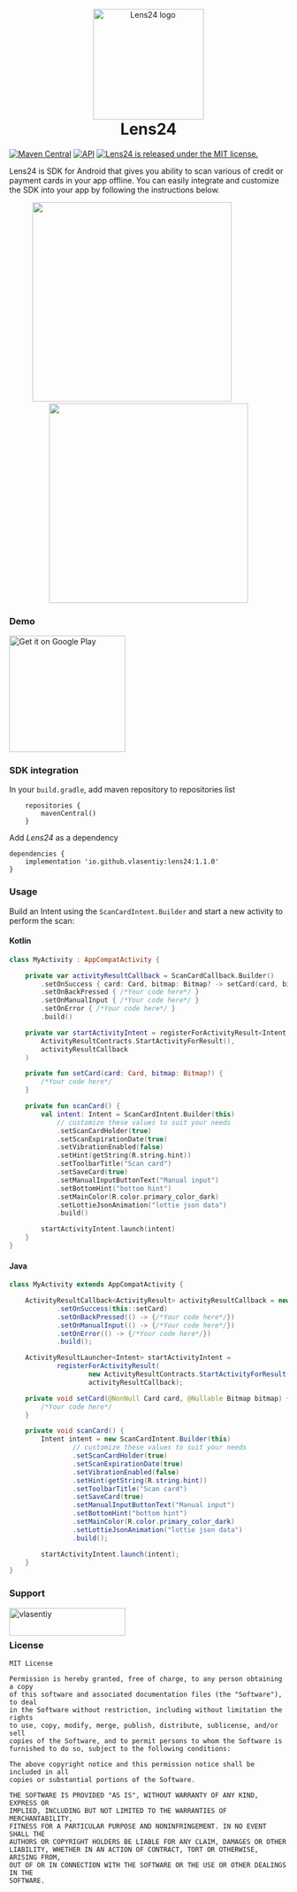 <p align="center" style="margin-bottom: 0px !important;">
  <img width="200" src="https://github.com/vlasentiy/assets/blob/main/lens24_logo.svg" alt="Lens24 logo" align="center">
</p>
<h1 align="center" style="margin-top: 0px;">Lens24</h1>

[![Maven Central](https://maven-badges.herokuapp.com/maven-central/io.github.vlasentiy/lens24/badge.svg)](https://maven-badges.herokuapp.com/maven-central/io.github.vlasentiy/lens24)
[![API](https://img.shields.io/badge/API-16%2B-blue.svg?style=flat)](https://android-arsenal.com/api?level=16)
<a href="https://github.com/vlasentiy/Lens24/blob/master/LICENSE.md">
    <img src="https://img.shields.io/badge/license-MIT-blue.svg" alt="Lens24 is released under the MIT license." />
  </a>

Lens24 is SDK for Android that gives you ability to scan various of credit or payment cards in your app offline.
You can easily integrate and customize the SDK into your app by following the instructions below.

<p align="center">
  <img src="https://github.com/vlasentiy/assets/blob/main/lens24_example_1.gif" width="360" />
    &nbsp; &nbsp; &nbsp; &nbsp;&nbsp; &nbsp; &nbsp; &nbsp;
  <img src="https://github.com/vlasentiy/assets/blob/main/lens24_example_4.gif" width="360" /> 
</p>

### Demo

[<img alt='Get it on Google Play' src='https://play.google.com/intl/en_us/badges/static/images/badges/en_badge_web_generic.png' width="210"/>](https://play.google.com/store/apps/details?id=lens24.demo&hl=en&gl=US)


### SDK integration

In your `build.gradle`, add maven repository to repositories list

```
    repositories {
        mavenCentral()
    }
```

Add _Lens24_ as a dependency

```
dependencies {
    implementation 'io.github.vlasentiy:lens24:1.1.0'
}
```

### Usage

Build an Intent using the `ScanCardIntent.Builder` and start a new activity to perform the scan:

#### Kotlin

```kotlin
class MyActivity : AppCompatActivity {

    private var activityResultCallback = ScanCardCallback.Builder()
        .setOnSuccess { card: Card, bitmap: Bitmap? -> setCard(card, bitmap) }
        .setOnBackPressed { /*Your code here*/ }
        .setOnManualInput { /*Your code here*/ }
        .setOnError { /*Your code here*/ }
        .build()

    private var startActivityIntent = registerForActivityResult<Intent, ActivityResult>(
        ActivityResultContracts.StartActivityForResult(),
        activityResultCallback
    )

    private fun setCard(card: Card, bitmap: Bitmap?) {
        /*Your code here*/
    }

    private fun scanCard() {
        val intent: Intent = ScanCardIntent.Builder(this)
            // customize these values to suit your needs
            .setScanCardHolder(true)
            .setScanExpirationDate(true)
            .setVibrationEnabled(false)
            .setHint(getString(R.string.hint))
            .setToolbarTitle("Scan card")
            .setSaveCard(true)
            .setManualInputButtonText("Manual input")
            .setBottomHint("bottom hint")
            .setMainColor(R.color.primary_color_dark)
            .setLottieJsonAnimation("lottie json data")
            .build()

        startActivityIntent.launch(intent)
    }
}
```

#### Java

```java
class MyActivity extends AppCompatActivity {

    ActivityResultCallback<ActivityResult> activityResultCallback = new ScanCardCallback.Builder()
            .setOnSuccess(this::setCard)
            .setOnBackPressed(() -> {/*Your code here*/})
            .setOnManualInput(() -> {/*Your code here*/})
            .setOnError(() -> {/*Your code here*/})
            .build();

    ActivityResultLauncher<Intent> startActivityIntent =
            registerForActivityResult(
                    new ActivityResultContracts.StartActivityForResult(),
                    activityResultCallback);

    private void setCard(@NonNull Card card, @Nullable Bitmap bitmap) {
        /*Your code here*/
    }

    private void scanCard() {
        Intent intent = new ScanCardIntent.Builder(this)
                // customize these values to suit your needs
                .setScanCardHolder(true)
                .setScanExpirationDate(true)
                .setVibrationEnabled(false)
                .setHint(getString(R.string.hint))
                .setToolbarTitle("Scan card")
                .setSaveCard(true)
                .setManualInputButtonText("Manual input")
                .setBottomHint("bottom hint")
                .setMainColor(R.color.primary_color_dark)
                .setLottieJsonAnimation("lottie json data")
                .build();

        startActivityIntent.launch(intent);
    }
}
```

### Support

<p><a href="https://www.buymeacoffee.com/vlasentiy"> <img align="left" src="https://cdn.buymeacoffee.com/buttons/v2/default-yellow.png" height="50" width="210" alt="vlasentiy" /></a></p><br></br>

### License

```
MIT License

Permission is hereby granted, free of charge, to any person obtaining a copy
of this software and associated documentation files (the "Software"), to deal
in the Software without restriction, including without limitation the rights
to use, copy, modify, merge, publish, distribute, sublicense, and/or sell
copies of the Software, and to permit persons to whom the Software is
furnished to do so, subject to the following conditions:
 
The above copyright notice and this permission notice shall be included in all
copies or substantial portions of the Software.
 
THE SOFTWARE IS PROVIDED "AS IS", WITHOUT WARRANTY OF ANY KIND, EXPRESS OR
IMPLIED, INCLUDING BUT NOT LIMITED TO THE WARRANTIES OF MERCHANTABILITY,
FITNESS FOR A PARTICULAR PURPOSE AND NONINFRINGEMENT. IN NO EVENT SHALL THE
AUTHORS OR COPYRIGHT HOLDERS BE LIABLE FOR ANY CLAIM, DAMAGES OR OTHER
LIABILITY, WHETHER IN AN ACTION OF CONTRACT, TORT OR OTHERWISE, ARISING FROM,
OUT OF OR IN CONNECTION WITH THE SOFTWARE OR THE USE OR OTHER DEALINGS IN THE
SOFTWARE.
```
